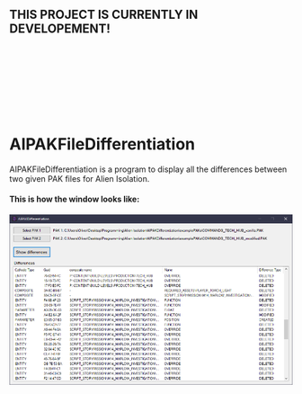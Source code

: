 ## THIS PROJECT IS CURRENTLY IN DEVELOPEMENT!
<br><br><br><br><br><br><br>

# AIPAKFileDifferentiation
AIPAKFileDifferentiation is a program to display all the differences between two given PAK files for Alien Isolation.

#### This is how the window looks like:
![Menu](https://github.com/Oliver2Goetz/AIPAKFileDifferentiation/blob/master/images/window.png)
